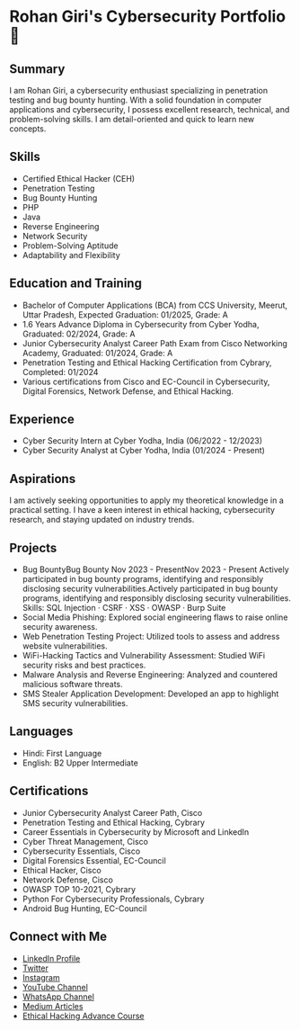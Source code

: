 # Rohan Giri's Cybersecurity Portfolio 🚀

## Summary
I am Rohan Giri, a cybersecurity enthusiast specializing in penetration testing and bug bounty hunting. With a solid foundation in computer applications and cybersecurity, I possess excellent research, technical, and problem-solving skills. I am detail-oriented and quick to learn new concepts.

## Skills
- Certified Ethical Hacker (CEH)
- Penetration Testing
- Bug Bounty Hunting
- PHP
- Java
- Reverse Engineering
- Network Security
- Problem-Solving Aptitude
- Adaptability and Flexibility

## Education and Training
- Bachelor of Computer Applications (BCA) from CCS University, Meerut, Uttar Pradesh, Expected Graduation: 01/2025, Grade: A
- 1.6 Years Advance Diploma in Cybersecurity from Cyber Yodha, Graduated: 02/2024, Grade: A
- Junior Cybersecurity Analyst Career Path Exam from Cisco Networking Academy, Graduated: 01/2024, Grade: A
- Penetration Testing and Ethical Hacking Certification from Cybrary, Completed: 01/2024
- Various certifications from Cisco and EC-Council in Cybersecurity, Digital Forensics, Network Defense, and Ethical Hacking.

## Experience
- Cyber Security Intern at Cyber Yodha, India (06/2022 - 12/2023)
- Cyber Security Analyst at Cyber Yodha, India (01/2024 - Present)

## Aspirations
I am actively seeking opportunities to apply my theoretical knowledge in a practical setting. I have a keen interest in ethical hacking, cybersecurity research, and staying updated on industry trends.

## Projects
- Bug BountyBug Bounty
  Nov 2023 - PresentNov 2023 - Present
  Actively participated in bug bounty programs, identifying and responsibly disclosing security vulnerabilities.Actively participated in bug bounty programs, identifying and responsibly disclosing security 
  vulnerabilities.
  Skills: SQL Injection · CSRF · XSS · OWASP · Burp Suite
- Social Media Phishing: Explored social engineering flaws to raise online security awareness.
- Web Penetration Testing Project: Utilized tools to assess and address website vulnerabilities.
- WiFi-Hacking Tactics and Vulnerability Assessment: Studied WiFi security risks and best practices.
- Malware Analysis and Reverse Engineering: Analyzed and countered malicious software threats.
- SMS Stealer Application Development: Developed an app to highlight SMS security vulnerabilities.

## Languages
- Hindi: First Language
- English: B2 Upper Intermediate

## Certifications
- Junior Cybersecurity Analyst Career Path, Cisco
- Penetration Testing and Ethical Hacking, Cybrary
- Career Essentials in Cybersecurity by Microsoft and LinkedIn
- Cyber Threat Management, Cisco
- Cybersecurity Essentials, Cisco
- Digital Forensics Essential, EC-Council
- Ethical Hacker, Cisco
- Network Defense, Cisco
- OWASP TOP 10-2021, Cybrary
- Python For Cybersecurity Professionals, Cybrary
- Android Bug Hunting, EC-Council

## Connect with Me
- [LinkedIn Profile](https://www.linkedin.com/in/rohan-giri-cybersecurity)
- [Twitter](https://twitter.com/penetestersquad)
- [Instagram](https://www.instagram.com/penetestersquad)
- [YouTube Channel](https://www.youtube.com/penetestersquad)
- [WhatsApp Channel](https://whatsapp.com/channel/0029VaDOOX5KAwElMe1aZ12o)
- [Medium Articles](https://medium.com/@securelearn)
- [Ethical Hacking Advance Course](https://rb.gy/i71dzw)

